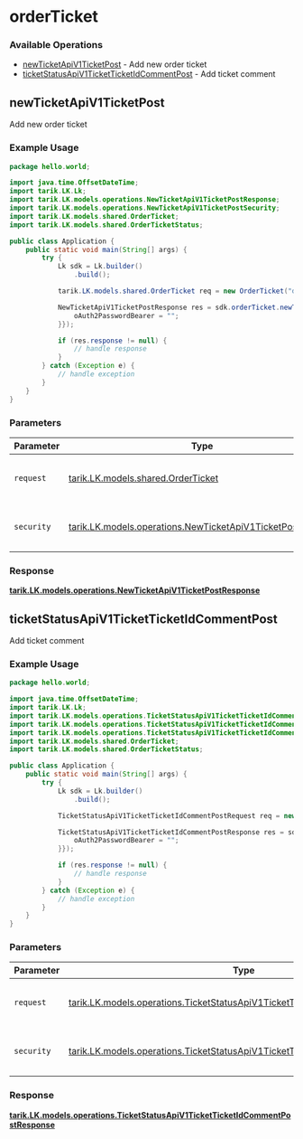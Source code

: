 # orderTicket

### Available Operations

* [newTicketApiV1TicketPost](#newticketapiv1ticketpost) - Add new order ticket
* [ticketStatusApiV1TicketTicketIdCommentPost](#ticketstatusapiv1ticketticketidcommentpost) - Add ticket comment

## newTicketApiV1TicketPost

Add new order ticket

### Example Usage

```java
package hello.world;

import java.time.OffsetDateTime;
import tarik.LK.Lk;
import tarik.LK.models.operations.NewTicketApiV1TicketPostResponse;
import tarik.LK.models.operations.NewTicketApiV1TicketPostSecurity;
import tarik.LK.models.shared.OrderTicket;
import tarik.LK.models.shared.OrderTicketStatus;

public class Application {
    public static void main(String[] args) {
        try {
            Lk sdk = Lk.builder()
                .build();

            tarik.LK.models.shared.OrderTicket req = new OrderTicket("delectus", 433288L, OffsetDateTime.parse("2022-03-31T00:30:19.135Z"), OrderTicketStatus.AE7F411E_F46B1410009B0050BA5D6C38, "aliquid");            

            NewTicketApiV1TicketPostResponse res = sdk.orderTicket.newTicketApiV1TicketPost(req, new NewTicketApiV1TicketPostSecurity("provident") {{
                oAuth2PasswordBearer = "";
            }});

            if (res.response != null) {
                // handle response
            }
        } catch (Exception e) {
            // handle exception
        }
    }
}
```

### Parameters

| Parameter                                                                                                                  | Type                                                                                                                       | Required                                                                                                                   | Description                                                                                                                |
| -------------------------------------------------------------------------------------------------------------------------- | -------------------------------------------------------------------------------------------------------------------------- | -------------------------------------------------------------------------------------------------------------------------- | -------------------------------------------------------------------------------------------------------------------------- |
| `request`                                                                                                                  | [tarik.LK.models.shared.OrderTicket](../../models/shared/OrderTicket.md)                                                   | :heavy_check_mark:                                                                                                         | The request object to use for the request.                                                                                 |
| `security`                                                                                                                 | [tarik.LK.models.operations.NewTicketApiV1TicketPostSecurity](../../models/operations/NewTicketApiV1TicketPostSecurity.md) | :heavy_check_mark:                                                                                                         | The security requirements to use for the request.                                                                          |


### Response

**[tarik.LK.models.operations.NewTicketApiV1TicketPostResponse](../../models/operations/NewTicketApiV1TicketPostResponse.md)**


## ticketStatusApiV1TicketTicketIdCommentPost

Add ticket comment

### Example Usage

```java
package hello.world;

import java.time.OffsetDateTime;
import tarik.LK.Lk;
import tarik.LK.models.operations.TicketStatusApiV1TicketTicketIdCommentPostRequest;
import tarik.LK.models.operations.TicketStatusApiV1TicketTicketIdCommentPostResponse;
import tarik.LK.models.operations.TicketStatusApiV1TicketTicketIdCommentPostSecurity;
import tarik.LK.models.shared.OrderTicket;
import tarik.LK.models.shared.OrderTicketStatus;

public class Application {
    public static void main(String[] args) {
        try {
            Lk sdk = Lk.builder()
                .build();

            TicketStatusApiV1TicketTicketIdCommentPostRequest req = new TicketStatusApiV1TicketTicketIdCommentPostRequest(                new OrderTicket("necessitatibus", 572252L, OffsetDateTime.parse("2022-07-22T03:36:34.615Z"), OrderTicketStatus.SIXE5F4218_F46B1410_FE9A0050BA5D6C38, "a");, "dolorum");            

            TicketStatusApiV1TicketTicketIdCommentPostResponse res = sdk.orderTicket.ticketStatusApiV1TicketTicketIdCommentPost(req, new TicketStatusApiV1TicketTicketIdCommentPostSecurity("in") {{
                oAuth2PasswordBearer = "";
            }});

            if (res.response != null) {
                // handle response
            }
        } catch (Exception e) {
            // handle exception
        }
    }
}
```

### Parameters

| Parameter                                                                                                                                                      | Type                                                                                                                                                           | Required                                                                                                                                                       | Description                                                                                                                                                    |
| -------------------------------------------------------------------------------------------------------------------------------------------------------------- | -------------------------------------------------------------------------------------------------------------------------------------------------------------- | -------------------------------------------------------------------------------------------------------------------------------------------------------------- | -------------------------------------------------------------------------------------------------------------------------------------------------------------- |
| `request`                                                                                                                                                      | [tarik.LK.models.operations.TicketStatusApiV1TicketTicketIdCommentPostRequest](../../models/operations/TicketStatusApiV1TicketTicketIdCommentPostRequest.md)   | :heavy_check_mark:                                                                                                                                             | The request object to use for the request.                                                                                                                     |
| `security`                                                                                                                                                     | [tarik.LK.models.operations.TicketStatusApiV1TicketTicketIdCommentPostSecurity](../../models/operations/TicketStatusApiV1TicketTicketIdCommentPostSecurity.md) | :heavy_check_mark:                                                                                                                                             | The security requirements to use for the request.                                                                                                              |


### Response

**[tarik.LK.models.operations.TicketStatusApiV1TicketTicketIdCommentPostResponse](../../models/operations/TicketStatusApiV1TicketTicketIdCommentPostResponse.md)**

